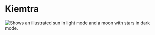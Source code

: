 # Kiemtra
<picture>
  <img alt="Shows an illustrated sun in light mode and a moon with stars in dark mode." src="https://cdn.pixabay.com/photo/2020/05/11/22/31/cat-5160456_1280.png">
</picture>
